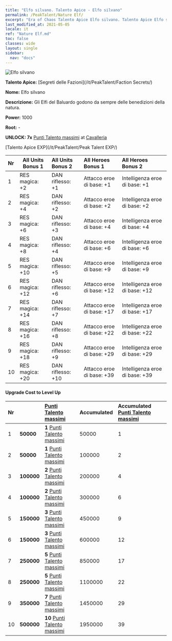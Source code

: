 ```yaml
---
title: "Elfo silvano. Talento Apice - Elfo silvano"
permalink: /PeakTalent/Nature Elf/
excerpt: "Era of Chaos Talento Apice Elfo silvano. Talento Apice Elfo silvano. Elfo silvano"
last_modified_at: 2021-05-05
locale: it
ref: "Nature Elf.md"
toc: false
classes: wide
layout: single
sidebar:
  nav: "docs"
---
```


  ![Elfo silvano](/images/pt/talent_3007.png)

  **Talento Apice:** [Segreti delle Fazioni](/it/PeakTalent/Faction Secrets/)

  **Nome:** Elfo silvano

  **Descrizione:** Gli Elfi del Baluardo godono da sempre delle benedizioni della natura.

  **Power:** 1000

  **Root:** -

  **UNLOCK: 7x** [Punti Talento massimi](/ItemsIT/con_934/) at [Cavalleria](/it/PeakTalent/Chivalry/)

  [Talento Apice EXP](/it/PeakTalent/Peak Talent EXP/)

  | Nr | All Units Bonus 1 | All Units Bonus 2 | All Heroes Bonus 1 | All Heroes Bonus 2 |
  |:---|--------------|:-------------|:-------------|:-------------|
  | 1 | RES magica: +2 | DAN riflesso: +1 | Attacco eroe di base: +1 | Intelligenza eroe di base: +1 |
  | 2 | RES magica: +4 | DAN riflesso: +2 | Attacco eroe di base: +2 | Intelligenza eroe di base: +2 |
  | 3 | RES magica: +6 | DAN riflesso: +3 | Attacco eroe di base: +4 | Intelligenza eroe di base: +4 |
  | 4 | RES magica: +8 | DAN riflesso: +4 | Attacco eroe di base: +6 | Intelligenza eroe di base: +6 |
  | 5 | RES magica: +10 | DAN riflesso: +5 | Attacco eroe di base: +9 | Intelligenza eroe di base: +9 |
  | 6 | RES magica: +12 | DAN riflesso: +6 | Attacco eroe di base: +12 | Intelligenza eroe di base: +12 |
  | 7 | RES magica: +14 | DAN riflesso: +7 | Attacco eroe di base: +17 | Intelligenza eroe di base: +17 |
  | 8 | RES magica: +16 | DAN riflesso: +8 | Attacco eroe di base: +22 | Intelligenza eroe di base: +22 |
  | 9 | RES magica: +18 | DAN riflesso: +9 | Attacco eroe di base: +29 | Intelligenza eroe di base: +29 |
  | 10 | RES magica: +20 | DAN riflesso: +10 | Attacco eroe di base: +39 | Intelligenza eroe di base: +39 |


#### Upgrade Cost to Level Up

  | Nr | <i class="fas fa-coins"/> | [Punti Talento massimi](/ItemsIT/con_934/) | Accumulated <i class="fas fa-coins"/> | Accumulated [Punti Talento massimi](/ItemsIT/con_934/) |
  |:---|--------------|:-------------|:-------------|:-------------|
  | 1 | **50000** | **1** [Punti Talento massimi](/ItemsIT/con_934/) | 50000 | 1 |
  | 2 | **50000** | **1** [Punti Talento massimi](/ItemsIT/con_934/) | 100000 | 2 |
  | 3 | **100000** | **2** [Punti Talento massimi](/ItemsIT/con_934/) | 200000 | 4 |
  | 4 | **100000** | **2** [Punti Talento massimi](/ItemsIT/con_934/) | 300000 | 6 |
  | 5 | **150000** | **3** [Punti Talento massimi](/ItemsIT/con_934/) | 450000 | 9 |
  | 6 | **150000** | **3** [Punti Talento massimi](/ItemsIT/con_934/) | 600000 | 12 |
  | 7 | **250000** | **5** [Punti Talento massimi](/ItemsIT/con_934/) | 850000 | 17 |
  | 8 | **250000** | **5** [Punti Talento massimi](/ItemsIT/con_934/) | 1100000 | 22 |
  | 9 | **350000** | **7** [Punti Talento massimi](/ItemsIT/con_934/) | 1450000 | 29 |
  | 10 | **500000** | **10** [Punti Talento massimi](/ItemsIT/con_934/) | 1950000 | 39 |
